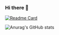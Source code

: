 ### Hi there 👋

<!--
**steetstyle/steetstyle** is a ✨ _special_ ✨ repository because its `README.md` (this file) appears on your GitHub profile.
-->
[![Readme Card](https://github-readme-stats.vercel.app/api/pin/?username=steetstyle&repo=Girift)](https://github.com/steetstyle/Girift)

![Anurag's GitHub stats](https://github-readme-stats.vercel.app/api?username=steetstyle&show_icons=true&theme=radical&count_private=true)

